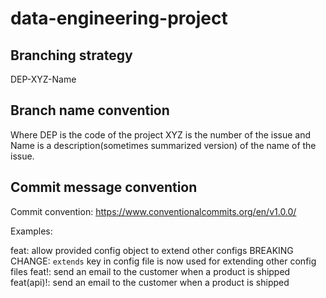 # data-engineering-project


## Branching strategy

DEP-XYZ-Name 

## Branch name convention

Where DEP is the code of the project XYZ is the number of the issue and Name is a description(sometimes summarized version) of the name of the issue.



## Commit message convention 

Commit convention: https://www.conventionalcommits.org/en/v1.0.0/

Examples:

feat: allow provided config object to extend other configs
BREAKING CHANGE: `extends` key in config file is now used for extending other config files
feat!: send an email to the customer when a product is shipped
feat(api)!: send an email to the customer when a product is shipped

